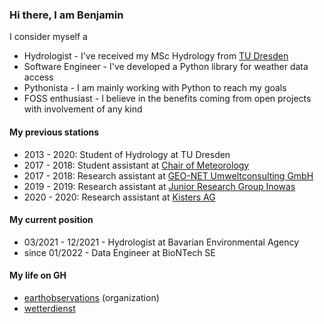 ### Hi there, I am Benjamin

I consider myself a
- Hydrologist - I've received my MSc Hydrology from [TU Dresden](https://tu-dresden.de/bu/umwelt/hydro/ihm?set_language=en)
- Software Engineer - I've developed a Python library for weather data access
- Pythonista - I am mainly working with Python to reach my goals
- FOSS enthusiast - I believe in the benefits coming from open projects with involvement of any kind

#### My previous stations
- 2013 - 2020: Student of Hydrology at TU Dresden
- 2017 - 2018: Student assistant at [Chair of Meteorology](https://tu-dresden.de/bu/umwelt/hydro/ihm/meteorologie?set_language=en)
- 2017 - 2018: Research assistant at [GEO-NET Umweltconsulting GmbH](https://geo-net.de/de/home.html)
- 2019 - 2019: Research assistant at [Junior Research Group Inowas](https://tu-dresden.de/bu/umwelt/hydro/iak/das-institut/nachwuchsforschergruppe-inowas?set_language=en)
- 2020 - 2020: Research assistant at [Kisters AG](https://www.kisters.de/en/)

#### My current position
- 03/2021 - 12/2021 - Hydrologist at Bavarian Environmental Agency
- since 01/2022 - Data Engineer at BioNTech SE

#### My life on GH
- [earthobservations](https://github.com/earthobservations) (organization)
- [wetterdienst](https://github.com/earthobservations/wetterdienst)
